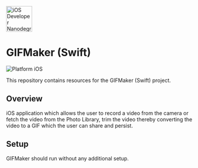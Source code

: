 <img src="https://s3-us-west-1.amazonaws.com/udacity-content/degrees/catalog-images/nd003.png" alt="iOS Developer Nanodegree logo" height="70" >

# GIFMaker (Swift)

![Platform iOS](https://img.shields.io/badge/nanodegree-iOS-blue.svg)

This repository contains resources for the GIFMaker (Swift) project.

## Overview

iOS application which  allows the user to record a video from the camera or fetch the video from the Photo Library, trim the video thereby converting the video to a GIF which the user can share and persist.

## Setup

GIFMaker should run without any additional setup. 


